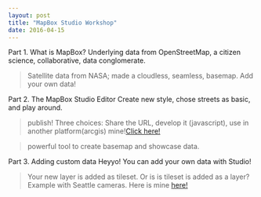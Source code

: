 ```yaml
---
layout: post
title: "MapBox Studio Workshop"
date: 2016-04-15
---
```


Part 1. What is MapBox?
Underlying data from OpenStreetMap, a citizen science, collaborative, data conglomerate.
>Satellite data from NASA; made a cloudless, seamless, basemap.
>Add your own data!

Part 2. The MapBox Studio Editor
Create new style, chose streets as basic, and play around.
>publish! Three choices: Share the URL, develop it (javascript), use in another platform(arcgis)
>mine!<a href="https://api.mapbox.com/styles/v1/kvonkrusenstiern/cin27l5u7009nabnqbeqvxzgy.html?title=true&access_token=pk.eyJ1Ijoia3ZvbmtydXNlbnN0aWVybiIsImEiOiJjaWg0MHo3d2QweTMxdnFtM3I3NHNqaHh6In0.oHCT_zMio7G2ft24bm9gmw#2/45.711230692599344/-110.65713129450569/0">Click here!</a>

>powerful tool to create basemap and showcase data.

Part 3. Adding custom data
Heyyo! You can add your own data with Studio!
>Your new layer is added as tileset. Or is is tileset is added as a layer? Example with Seattle cameras.
>Here is mine <a href="https://api.mapbox.com/styles/v1/kvonkrusenstiern/cin286spo001ea6melrc7ze2k.html?title=true&access_token=pk.eyJ1Ijoia3ZvbmtydXNlbnN0aWVybiIsImEiOiJjaWg0MHo3d2QweTMxdnFtM3I3NHNqaHh6In0.oHCT_zMio7G2ft24bm9gmw#10/47.60651183080344/-122.35480472330534/0">here!</a>

